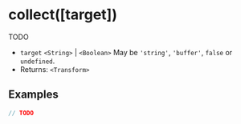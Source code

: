 # collect([target])

TODO

- `target` `<String>` | `<Boolean>` May be `'string'`, `'buffer'`, `false` or `undefined`.
- Returns: `<Transform>`

## Examples

```javascript
// TODO
```
